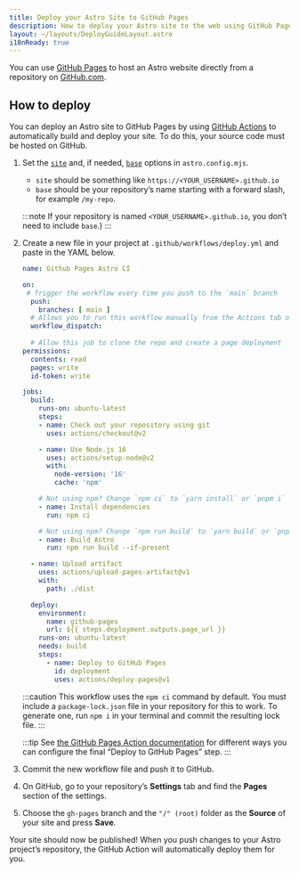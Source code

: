 ```yaml
---
title: Deploy your Astro Site to GitHub Pages
description: How to deploy your Astro site to the web using GitHub Pages.
layout: ~/layouts/DeployGuideLayout.astro
i18nReady: true
---
```


You can use [GitHub Pages](https://pages.github.com/) to host an Astro website directly from a repository on [GitHub.com](https://github.com/).

## How to deploy

You can deploy an Astro site to GitHub Pages by using [GitHub Actions](https://github.com/features/actions) to automatically build and deploy your site. To do this, your source code must be hosted on GitHub.

1. Set the [`site`](/en/reference/configuration-reference/#site) and, if needed, [`base`](/en/reference/configuration-reference/#base) options in `astro.config.mjs`.
    - `site` should be something like `https://<YOUR_USERNAME>.github.io`
    - `base` should be your repository’s name starting with a forward slash, for example `/my-repo`.
    
    :::note
    If your repository is named `<YOUR_USERNAME>.github.io`, you don’t need to include `base`.)
    :::

2. Create a new file in your project at `.github/workflows/deploy.yml` and paste in the YAML below.

    ```yaml
    name: Github Pages Astro CI

    on:
     # Trigger the workflow every time you push to the `main` branch
      push:
        branches: [ main ]
      # Allows you to run this workflow manually from the Actions tab on GitHub.
      workflow_dispatch:
      
      # Allow this job to clone the repo and create a page deployment
    permissions:
      contents: read
      pages: write
      id-token: write

    jobs:
      build:
        runs-on: ubuntu-latest
        steps:
        - name: Check out your repository using git
          uses: actions/checkout@v2

        - name: Use Node.js 16
          uses: actions/setup-node@v2
          with:
            node-version: '16'
            cache: 'npm'

        # Not using npm? Change `npm ci` to `yarn install` or `pnpm i`
        - name: Install dependencies
          run: npm ci

        # Not using npm? Change `npm run build` to `yarn build` or `pnpm run build`
        - name: Build Astro
          run: npm run build --if-present

      - name: Upload artifact
        uses: actions/upload-pages-artifact@v1
        with:
          path: ./dist

      deploy:
        environment:
          name: github-pages
          url: ${{ steps.deployment.outputs.page_url }}
        runs-on: ubuntu-latest
        needs: build
        steps:
          - name: Deploy to GitHub Pages
            id: deployment
            uses: actions/deploy-pages@v1
    ```
    
    :::caution
    This workflow uses the `npm ci` command by default. You must include a `package-lock.json` file in your repository for this to work. To generate one, run `npm i` in your terminal and commit the resulting lock file.
    :::

    :::tip
    See [the GitHub Pages Action documentation](https://github.com/marketplace/actions/github-pages-action) for different ways you can configure the final “Deploy to GitHub Pages” step.
    :::

3. Commit the new workflow file and push it to GitHub.
4. On GitHub, go to your repository’s **Settings** tab and find the **Pages** section of the settings.
5. Choose the `gh-pages` branch and the `"/" (root)` folder as the **Source** of your site and press **Save**.

Your site should now be published! When you push changes to your Astro project’s repository, the GitHub Action will automatically deploy them for you.
